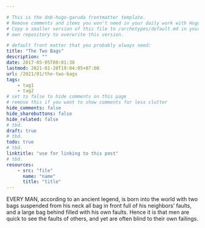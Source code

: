 ```yaml
---

# This is the dnb-hugo-garuda frontmatter template. 
# Remove comments and items you won't need in your daily work with Hugo.
# Copy a smaller version of this file to /archetypes/default.md in your
# own repository to overwrite this version.

# default front matter that you probably always need:
title: "The Two Bags"
description: ""
date: 2017-05-05T00:01:38
lastmod: 2021-01-20T19:04:05+07:00
url: /2021/01/the-two-bags
tags:
    - tag1
    - tag2
# set to false to hide comments on this page
# remove this if you want to show comments for less clutter
hide_comments: false
hide_sharebuttons: false
hide_related: false
# tbd.
draft: true
# tbd.
todo: true
# tbd.
linktitle: "use for linking to this post"
# tbd.
resources:
    - src: "file"
      name: "name"
      title: "title"
---
```

EVERY MAN, according to an ancient legend, is born into the world with two bags suspended from his neck all bag in front full of his neighbors’ faults, and a large bag behind filled with his own faults. Hence it is that men are quick to see the faults of others, and yet are often blind to their own failings.
